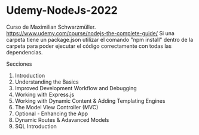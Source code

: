 # Udemy-NodeJs-2022
Curso de Maximilian Schwarzmüller. https://www.udemy.com/course/nodejs-the-complete-guide/
Si una carpeta tiene un package.json utilizar el comando "npm install" dentro de la carpeta para poder ejecutar el código correctamente con todas las dependencias.

Secciones
1. Introduction
2. Understanding the Basics
3. Improved Development Workflow and Debugging
4. Working with Express.js
5. Working with Dynamic Content & Adding Templating Engines
6. The Model View Controller (MVC)
7. Optional - Enhancing the App
8. Dynamic Routes & Adavanced Models
9. SQL Introduction